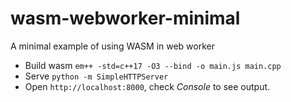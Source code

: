 # wasm-webworker-minimal
A minimal example of using WASM in web worker

* Build wasm `em++ -std=c++17 -O3 --bind -o main.js main.cpp`
* Serve `python -m SimpleHTTPServer`
* Open `http://localhost:8000`, check *Console* to see output.